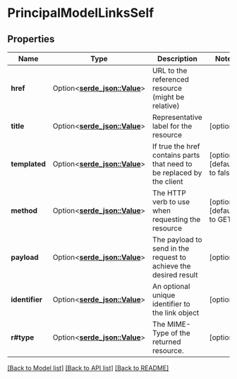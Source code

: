 # PrincipalModelLinksSelf

## Properties

Name | Type | Description | Notes
------------ | ------------- | ------------- | -------------
**href** | Option<[**serde_json::Value**](.md)> | URL to the referenced resource (might be relative) | 
**title** | Option<[**serde_json::Value**](.md)> | Representative label for the resource | [optional]
**templated** | Option<[**serde_json::Value**](.md)> | If true the href contains parts that need to be replaced by the client | [optional][default to false]
**method** | Option<[**serde_json::Value**](.md)> | The HTTP verb to use when requesting the resource | [optional][default to GET]
**payload** | Option<[**serde_json::Value**](.md)> | The payload to send in the request to achieve the desired result | [optional]
**identifier** | Option<[**serde_json::Value**](.md)> | An optional unique identifier to the link object | [optional]
**r#type** | Option<[**serde_json::Value**](.md)> | The MIME-Type of the returned resource. | [optional]

[[Back to Model list]](../README.md#documentation-for-models) [[Back to API list]](../README.md#documentation-for-api-endpoints) [[Back to README]](../README.md)


